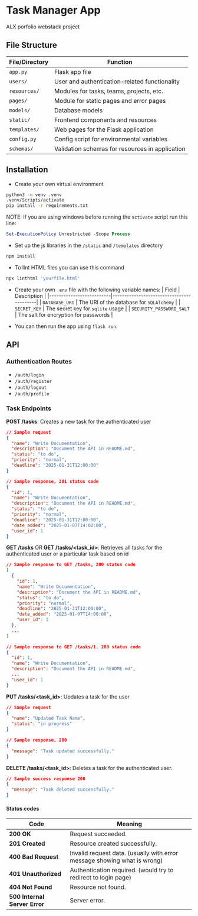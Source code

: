 # Task Manager App
ALX porfolio webstack project


## File Structure
| File/Directory | Function                                        |
|----------------|-------------------------------------------------|
| `app.py`       | Flask app file                                  |
| `users/`       | User and authentication-related functionality   |
| `resources/`   | Modules for tasks, teams, projects, etc.        |
| `pages/`       | Module for static pages and error pages         |
| `models/`      | Database models                                 |
| `static/`      | Frontend components and resources               |
| `templates/`   | Web pages for the Flask application             |
| `config.py`    | Config script for environmental variables       |
| `schemas/`     | Validation schemas for resources in application |

## Installation
* Create your own virtual environment
```bash
python3 -m venv .venv
.venv/Scripts/activate
pip install -r requirements.txt
```

  NOTE: If you are using windows before running the `activate` script run this line:

```powershell
Set-ExecutionPolicy Unrestricted -Scope Process
```

* Set up the js libraries in the `/static` and `/templates` directory
```bash
npm install
```

* To lint HTML files you can use this command
```bash
npx linthtml 'yourfile.html'
```

* Create your own `.env` file with the following variable names:
  | Field                    | Description                              |
  |--------------------------|------------------------------------------|
  | `DATABASE_URI`           | The URI of the database for `SQLAlchemy` |
  | `SECRET_KEY`             | The secret key for `sqlite` usage        |
  | `SECURITY_PASSWORD_SALT` | The salt for encryption for passwords    |

* You can then run the app using `flask run`.

## API
### Authentication Routes
* `/auth/login`
* `/auth/register`
* `/auth/logout`
* `/auth/profile`

### Task Endpoints
**POST /tasks**: Creates a new task for the authenticated user

```json
// Sample request
{
  "name": "Write Documentation",
  "description": "Document the API in README.md",
  "status": "to do",
  "priority": "normal",
  "deadline": "2025-01-31T12:00:00"
}

// Sample response, 201 status code
{
  "id": 1,
  "name": "Write Documentation",
  "description": "Document the API in README.md",
  "status": "to do",
  "priority": "normal",
  "deadline": "2025-01-31T12:00:00",
  "date_added": "2025-01-07T14:00:00",
  "user_id": 1
}
```

**GET /tasks** OR **GET /tasks/<task_id>**: Retrieves all tasks for the authenticated user or a particular task based on id
```json
// Sample response to GET /tasks, 200 status code
[
  {
    "id": 1,
    "name": "Write Documentation",
    "description": "Document the API in README.md",
    "status": "to do",
    "priority": "normal",
    "deadline": "2025-01-31T12:00:00",
    "date_added": "2025-01-07T14:00:00",
    "user_id": 1
  },
  ...
]

// Sample response to GET /tasks/1. 200 status code
{
  "id": 1,
  "name": "Write Documentation",
  "description": "Document the API in README.md",
  ...
  "user_id": 1
}
```

**PUT /tasks/<task_id>**: Updates a task for the user
```json
// Sample request
{
  "name": "Updated Task Name",
  "status": "in progress"
}

// Sample response, 200
{
  "message": "Task updated successfully."
}
```

**DELETE /tasks/<task_id>**: Deletes a task for the authenticated user.

```json
// Sample success response 200
{
  "message": "Task deleted successfully."
}
```

#### Status codes
| Code                          | Meaning                                                                  |
|-------------------------------|--------------------------------------------------------------------------|
| **200 OK**                    | Request succeeded.                                                       |
| **201 Created**               | Resource created successfully.                                           |
| **400 Bad Request**           | Invalid request data. (usually with error message showing what is wrong) |
| **401 Unauthorized**          | Authentication required. (would try to redirect to login page)           |
| **404 Not Found**             | Resource not found.                                                      |
| **500 Internal Server Error** | Server error.                                                            |